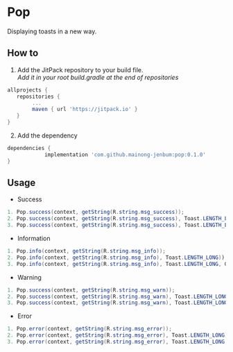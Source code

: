 # Pop

Displaying toasts in a new way.

## How to

1. Add the JitPack repository to your build file.\
*Add it in your root build.gradle at the end of repositories*


```gradle
allprojects {
   repositories {
        ...
	    maven { url 'https://jitpack.io' }
   }
}
```

2. Add the dependency

```gradle
dependencies {
	        implementation 'com.github.mainong-jenbum:pop:0.1.0'
}

```

## Usage

* Success
```java
1. Pop.success(context, getString(R.string.msg_success));
2. Pop.success(context, getString(R.string.msg_success), Toast.LENGTH_LONG));
3. Pop.success(context, getString(R.string.msg_success), Toast.LENGTH_LONG, Gravity.TOP));
```



* Information
```java
1. Pop.info(context, getString(R.string.msg_info));
2. Pop.info(context, getString(R.string.msg_info), Toast.LENGTH_LONG));
3. Pop.info(context, getString(R.string.msg_info), Toast.LENGTH_LONG, Gravity.TOP));

```

* Warning
```java
1. Pop.success(context, getString(R.string.msg_warn));
2. Pop.success(context, getString(R.string.msg_warn), Toast.LENGTH_LONG));
3. Pop.success(context, getString(R.string.msg_warn), Toast.LENGTH_LONG, Gravity.TOP));

```

* Error
```java
1. Pop.error(context, getString(R.string.msg_error));
2. Pop.error(context, getString(R.string.msg_error), Toast.LENGTH_LONG));
3. Pop.error(context, getString(R.string.msg_error), Toast.LENGTH_LONG, Gravity.TOP));
```
